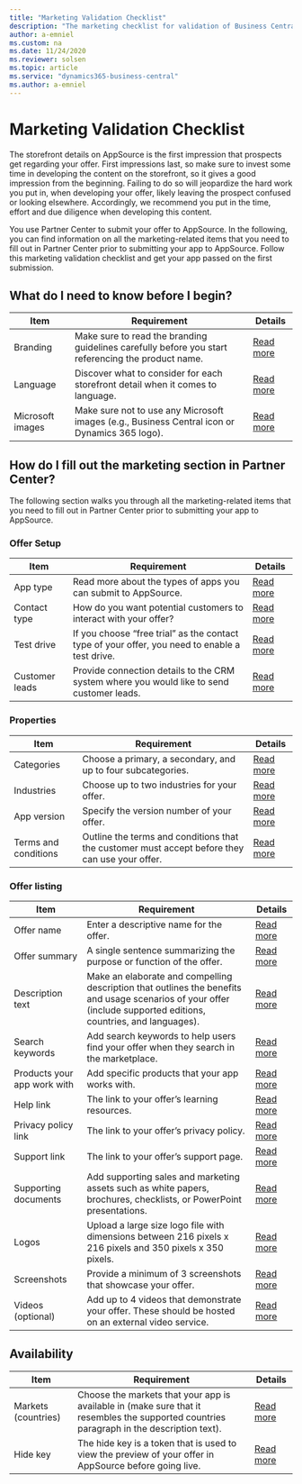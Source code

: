 ```yaml
---
title: "Marketing Validation Checklist"
description: "The marketing checklist for validation of Business Central apps"
author: a-emniel
ms.custom: na
ms.date: 11/24/2020
ms.reviewer: solsen
ms.topic: article
ms.service: "dynamics365-business-central"
ms.author: a-emniel
---
```


# Marketing Validation Checklist

The storefront details on AppSource is the first impression that prospects get regarding your offer. First impressions last, so make sure to invest some time
in developing the content on the storefront, so it gives a good impression from the beginning. Failing to do so will jeopardize the hard work you put in, when
developing your offer, likely leaving the prospect confused or looking elsewhere. Accordingly, we recommend you put in the time, effort and due diligence when developing this content.

You use Partner Center to submit your offer to AppSource. In the following, you can find information on all the marketing-related items that you need to fill out in Partner Center prior to submitting your app to AppSource. Follow this marketing validation checklist and get your app passed on the first submission. 

## What do I need to know before I begin?

|Item | Requirement | Details | 
|-----------|--------------|--------------|
|Branding|Make sure to read the branding guidelines carefully before you start referencing the product name. | [Read more](readiness-checklist-a-languange-branding.md#branding-requirements) |
|Language| Discover what to consider for each storefront detail when it comes to language. | [Read more](readiness-checklist-a-languange-branding.md#language-requirements)|
|Microsoft images| Make sure not to use any Microsoft images (e.g., Business Central icon or Dynamics 365 logo). | [Read more](readiness-checklist-a-languange-branding.md#Microsoft-images)|


## How do I fill out the marketing section in Partner Center?

The following section walks you through all the marketing-related items that you need to fill out in Partner Center prior to submitting your app to AppSource. 

### Offer Setup

|Item | Requirement | Details | 
|-----------|--------------|--------------|
|App type|Read more about the  types of apps you can submit to AppSource. | [Read more](readiness-checklist-e-industries-categories-apptype.md#app-type) |
|Contact type| How do you want potential customers to interact with your offer? | [Read more](readiness-checklist-e-industries-categories-apptype.md#contact-type)|
|Test drive | If you choose “free trial” as the contact type of your offer, you need to enable a test drive. | [Read more](readiness-checklist-e-industries-categories-apptype.md#test-drive)|
|Customer leads| Provide connection details to the CRM system where you would like to send customer leads.  | [Read more](readiness-checklist-e-industries-categories-apptype.md#customer-leads)|

### Properties

|Item | Requirement | Details | 
|-----------|--------------|--------------|
|Categories|Choose a primary, a secondary, and up to four subcategories. | [Read more](readiness-checklist-d-supportedcountries-languages.md) |
|Industries|Choose up to two industries for your offer.| [Read more](readiness-checklist-d-supportedcountries-languages.md)|
|App version | Specify the version number of your offer. | [Read more](readiness-checklist-d-supportedcountries-languages.md)|
|Terms and conditions| Outline the terms and conditions that the customer must accept before they can use your offer.  | [Read more](readiness-checklist-i-privacypolicy-termsofuse.md#license-agreement)|

### Offer listing

|Item | Requirement | Details | 
|-----------|--------------|--------------|
|Offer name |Enter a descriptive name for the offer. | [Read more](readiness-checklist-b-offername-summary.md#offer-name) |
|Offer summary|A single sentence summarizing the purpose or function of the offer.| [Read more](readiness-checklist-b-offername-summary.md#offer-summary)|
|Description text | Make an elaborate and compelling description that outlines the benefits and usage scenarios of your offer (include supported editions, countries, and languages). | [Read more](readiness-checklist-c-offer-description)|
|Search keywords| Add search keywords to help users find your offer when they search in the marketplace.  | [Read more](readiness-checklist-f-supportedproducts-keywords.md#search-keywords) |
|Products your app work with |Add specific products that your app works with. | [Read more](readiness-checklist-f-supportedproducts-keywords.md#products-your-app-work-with) |
|Help link|The link to your offer’s learning resources.| [Read more](readiness-checklist-h-help-support.md#help-link)|
|Privacy policy link | The link to your offer’s privacy policy. | [Read more](readiness-checklist-i-privacypolicy-termsofuse.md#privacy-policy)|
|Support link | The link to your offer’s support page.  | [Read more](readiness-checklist-h-help-support.md#support-link)|
|Supporting documents |Add supporting sales and marketing assets such as white papers, brochures, checklists, or PowerPoint presentations. | [Read more](readiness-checklist-g-marketingartifacts-logo-video-docs-screenshots.md#supporting-documents) |
|Logos|Upload a large size logo file with dimensions between 216 pixels x 216 pixels and 350 pixels x 350 pixels. | [Read more](readiness-checklist-g-marketingartifacts-logo-video-docs-screenshots.md#offer-logo)|
| Screenshots | Provide a minimum of 3 screenshots that showcase your offer. | [Read more](readiness-checklist-g-marketingartifacts-logo-video-docs-screenshots.md#screenshots)|
|Videos (optional)| Add up to 4 videos that demonstrate your offer. These should be hosted on an external video service.  | [Read more](readiness-checklist-g-marketingartifacts-logo-video-docs-screenshots.md#videos)|


## Availability 

|Item | Requirement | Details | 
|-----------|--------------|--------------|
|Markets (countries)|Choose the markets that your app is available in (make sure that it resembles the supported countries paragraph in the description text). | [Read more](readiness-checklist-f-supportedproducts-keywords.md#markets) |
|Hide key|The hide key is a token that is used to view the preview of your offer in AppSource before going live.| [Read more](readiness-checklist-f-supportedproducts-keywords.md#hide-key)|


<!--
## How does my offer look when it's live on AppSource? -->

<!-- Place picture here -->